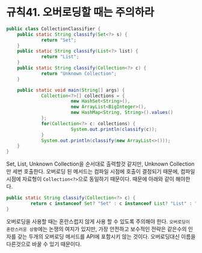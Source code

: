 # 규칙41. 오버로딩할 때는 주의하라

```java
public class CollectionClassifier {
    public static String classify(Set<?> s) {
             return "Set";
    }
    public static String classify(List<?> list) {
             return "List";
    }
    public static String classify(Collection<?> c) {
             return "Unknown Collection";
    }

    public static void main(String[] args) {
             Collection<?>[] collections = {
                        new HashSet<String>(),
                        new ArrayList<BigInteger>(),
                        new HashMap<String, String>().values()
             };
             for(Collection<?> c: collections) {
                        System.out.println(classify(c));
             }
             System.out.println(classify(new ArrayList<>()));
    }
}
```

Set, List, Unknown Collection을 순서대로 출력할것 같지만, Unknown Collection만 세번 호출한다.
오버로딩 된 메서드는 컴파일 시점에 호출이 결정되기 때문에, 컴파일 시점에 자료형이 `Collection<?>`으로 동일하기 때문이다.
때문에 아래와 같이 해야한다.

```java
public static String classify(Collection<?> c) {
         return c instanceof Set? "Set" : c instanceof List? "List" : "Unknown Collection";
}
```

오버로딩을 사용할 때는 혼란스럽지 않게 사용 할 수 있도록 주의해야 한다.
`오버로딩이 혼란스러운 상황`에는 논쟁의 여지가 있지만, 가장 안전하고 보수적인 전략은 같은수의 인자를 갖는 두개의 오버로딩 메서드를 API에 포함시키 않는 것이다. 오버로딩대신 이름을 다른것으로 바꿀 수 있기 때문이다.
